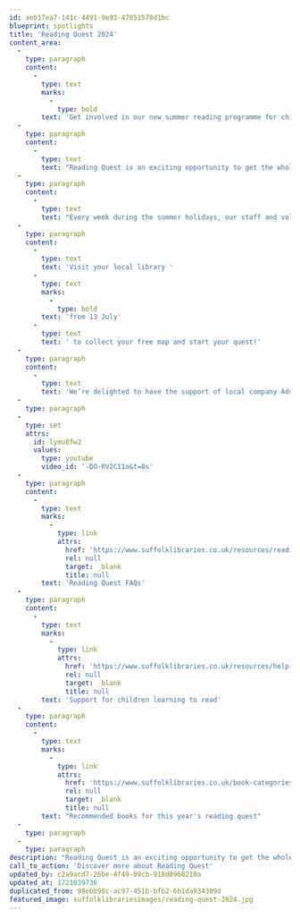 ```yaml
---
id: aeb17ea7-141c-4491-9e93-47851578d1bc
blueprint: spotlights
title: 'Reading Quest 2024'
content_area:
  -
    type: paragraph
    content:
      -
        type: text
        marks:
          -
            type: bold
        text: 'Get involved in our new summer reading programme for children'
  -
    type: paragraph
    content:
      -
        type: text
        text: "Reading Quest is an exciting opportunity to get the whole family involved in reading and making memories this summer!\_The challenge is open to children of all ages and all reading abilities."
  -
    type: paragraph
    content:
      -
        type: text
        text: "Every week during the summer holidays, our staff and volunteers will be on hand to chat to children about the activities completed each week and the exciting books they’ve read. While visiting the library, children can collect a weekly reward and a new stack of books to enjoy at home. \_"
  -
    type: paragraph
    content:
      -
        type: text
        text: 'Visit your local library '
      -
        type: text
        marks:
          -
            type: bold
        text: 'from 13 July'
      -
        type: text
        text: ' to collect your free map and start your quest!'
  -
    type: paragraph
    content:
      -
        type: text
        text: 'We’re delighted to have the support of local company Advantage Angels who are sponsoring the Reading Quest in 2024 and 2025, allowing us to create some beautiful new resources which bring to life our lovely new reading quest map.'
  -
    type: paragraph
  -
    type: set
    attrs:
      id: lymu8fw2
      values:
        type: youtube
        video_id: '-DO-RV2C11o&t=8s'
  -
    type: paragraph
    content:
      -
        type: text
        marks:
          -
            type: link
            attrs:
              href: 'https://www.suffolklibraries.co.uk/resources/reading-quest-faqs'
              rel: null
              target: _blank
              title: null
        text: 'Reading Quest FAQs'
  -
    type: paragraph
    content:
      -
        type: text
        marks:
          -
            type: link
            attrs:
              href: 'https://www.suffolklibraries.co.uk/resources/help-with-reading-and-literacy'
              rel: null
              target: _blank
              title: null
        text: 'Support for children learning to read'
  -
    type: paragraph
    content:
      -
        type: text
        marks:
          -
            type: link
            attrs:
              href: 'https://www.suffolklibraries.co.uk/book-categories/reading-quest'
              rel: null
              target: _blank
              title: null
        text: "Recommended books for this year's reading quest"
  -
    type: paragraph
  -
    type: paragraph
description: "Reading Quest is an exciting opportunity to get the whole family involved in reading and making memories this summer!\_The challenge is open to children of all ages and all reading abilities."
call_to_action: 'Discover more about Reading Quest'
updated_by: c2a9acd7-26be-4f49-89cb-918d0960210a
updated_at: 1721039736
duplicated_from: 98ebb98c-ac97-451b-bfb2-6b1da934309d
featured_image: suffolklibrariesimages/reading-quest-2024.jpg
---
```

